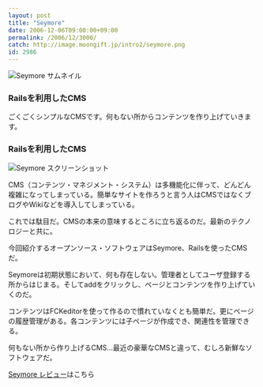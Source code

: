 ```yaml
---
layout: post
title: "Seymore"
date: 2006-12-06T09:00:00+09:00
permalink: /2006/12/3000/
catch: http://image.moongift.jp/intro2/seymore.png
id: 2986
---
```

 ![Seymore サムネイル](http://image.moongift.jp/intro2/seymore.t.png "Seymore サムネイル")
  

### Railsを利用したCMS
  
ごくごくシンプルなCMSです。何もない所からコンテンツを作り上げていきます。  
<!--more-->  

### Railsを利用したCMS
  

![Seymore スクリーンショット](http://image.moongift.jp/intro2/seymore.png "Seymore スクリーンショット")

  

CMS（コンテンツ・マネジメント・システム）は多機能化に伴って、どんどん複雑になってしまっている。簡単なサイトを作ろうと言う人はCMSではなくブログやWikiなどを導入してしまっている。

  

これでは駄目だ。CMSの本来の意味するところに立ち返るのだ。最新のテクノロジーと共に。

  

今回紹介するオープンソース・ソフトウェアはSeymore、Railsを使ったCMSだ。

  

Seymoreは初期状態において、何も存在しない。管理者としてユーザ登録する所からはじまる。そしてaddをクリックし、ページとコンテンツを作り上げていくのだ。

  

コンテンツはFCKeditorを使って作るので慣れていなくとも簡単だ。更にページの履歴管理がある。各コンテンツには子ページが作成でき、関連性を管理できる。

  

何もない所から作り上げるCMS…最近の豪華なCMSと違って、むしろ新鮮なソフトウェアだ。

  

[Seymore レビュー](http://oss.moongift.jp/review/i-3002.html)はこちら

